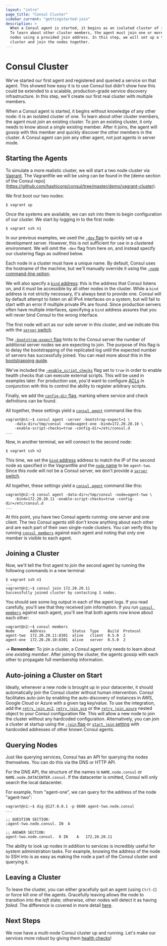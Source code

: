 ```yaml
---
layout: "intro"
page_title: "Consul Cluster"
sidebar_current: "gettingstarted-join"
description: >
  When a Consul agent is started, it begins as an isolated cluster of its own.
  To learn about other cluster members, the agent must join one or more other
  nodes using a provided join address. In this step, we will set up a two-node
  cluster and join the nodes together.
---
```


# Consul Cluster

We've started our first agent and registered and queried a service on that
agent. This showed how easy it is to use Consul but didn't show how this could
be extended to a scalable, production-grade service discovery infrastructure.
In this step, we'll create our first real cluster with multiple members.

When a Consul agent is started, it begins without knowledge of any other node:
it is an isolated cluster of one. To learn about other cluster members, the
agent must _join_ an existing cluster. To join an existing cluster, it only
needs to know about a _single_ existing member. After it joins, the agent will
gossip with this member and quickly discover the other members in the cluster.
A Consul agent can join any other agent, not just agents in server mode.

## Starting the Agents

To simulate a more realistic cluster, we will start a two node cluster via
[Vagrant](https://www.vagrantup.com/). The Vagrantfile we will be using can
be found in the [demo section of the Consul repo]
(https://github.com/hashicorp/consul/tree/master/demo/vagrant-cluster).

We first boot our two nodes:

```text
$ vagrant up
```

Once the systems are available, we can ssh into them to begin configuration
of our cluster. We start by logging in to the first node:

```text
$ vagrant ssh n1
```

In our previous examples, we used the [`-dev`
flag](/docs/agent/options.html#_dev) to quickly set up a development server.
However, this is not sufficient for use in a clustered environment. We will
omit the `-dev` flag from here on, and instead specify our clustering flags as
outlined below.

Each node in a cluster must have a unique name. By default, Consul uses the
hostname of the machine, but we'll manually override it using the [`-node`
command-line option](/docs/agent/options.html#_node).

We will also specify a [`bind` address](/docs/agent/options.html#_bind):
this is the address that Consul listens on, and it *must* be accessible by
all other nodes in the cluster. While a `bind` address is not strictly
necessary, it's always best to provide one. Consul will by default attempt to
listen on all IPv4 interfaces on a system, but will fail to start with an
error if multiple private IPs are found. Since production servers often
have multiple interfaces, specifying a `bind` address assures that you will
never bind Consul to the wrong interface.

The first node will act as our sole server in this cluster, and we indicate
this with the [`server` switch](/docs/agent/options.html#_server).

The [`-bootstrap-expect` flag](/docs/agent/options.html#_bootstrap_expect)
hints to the Consul server the number of additional server nodes we are
expecting to join. The purpose of this flag is to delay the bootstrapping of
the replicated log until the expected number of servers has successfully joined.
You can read more about this in the [bootstrapping
guide](/docs/guides/bootstrapping.html).

We've included the [`-enable_script_checks`](/docs/agent/options.html#_enable_script_checks)
flag set to `true` in order to enable health checks that can execute external scripts.
This will be used in examples later. For production use, you'd want to configure
[ACLs](/docs/guides/acl.html) in conjunction with this to control the ability to
register arbitrary scripts.

Finally, we add the [`config-dir` flag](/docs/agent/options.html#_config_dir),
marking where service and check definitions can be found.

All together, these settings yield a
[`consul agent`](/docs/commands/agent.html) command like this:

```text
vagrant@n1:~$ consul agent -server -bootstrap-expect=1 \
	-data-dir=/tmp/consul -node=agent-one -bind=172.20.20.10 \
	-enable-script-checks=true -config-dir=/etc/consul.d
...
```

Now, in another terminal, we will connect to the second node:

```text
$ vagrant ssh n2
```

This time, we set the [`bind` address](/docs/agent/options.html#_bind)
address to match the IP of the second node as specified in the Vagrantfile
and the [`node` name](/docs/agent/options.html#_node) to be `agent-two`.
Since this node will not be a Consul server, we don't provide a
[`server` switch](/docs/agent/options.html#_server).

All together, these settings yield a
[`consul agent`](/docs/commands/agent.html) command like this:

```text
vagrant@n2:~$ consul agent -data-dir=/tmp/consul -node=agent-two \
	-bind=172.20.20.11 -enable-script-checks=true -config-dir=/etc/consul.d
...
```

At this point, you have two Consul agents running: one server and one client.
The two Consul agents still don't know anything about each other and are each
part of their own single-node clusters. You can verify this by running
[`consul members`](/docs/commands/members.html) against each agent and noting
that only one member is visible to each agent.

## Joining a Cluster

Now, we'll tell the first agent to join the second agent by running
the following commands in a new terminal:

```text
$ vagrant ssh n1
...
vagrant@n1:~$ consul join 172.20.20.11
Successfully joined cluster by contacting 1 nodes.
```

You should see some log output in each of the agent logs. If you read
carefully, you'll see that they received join information. If you
run [`consul members`](/docs/commands/members.html) against each agent,
you'll see that both agents now know about each other:

```text
vagrant@n2:~$ consul members
Node       Address            Status  Type    Build  Protocol
agent-two  172.20.20.11:8301  alive   client  0.5.0  2
agent-one  172.20.20.10:8301  alive   server  0.5.0  2
```

-> **Remember:** To join a cluster, a Consul agent only needs to
learn about <em>one existing member</em>. After joining the cluster, the
agents gossip with each other to propagate full membership information.

## Auto-joining a Cluster on Start
Ideally, whenever a new node is brought up in your datacenter, it should automatically join the Consul cluster without human intervention. Consul facilitates auto-join by enabling the auto-discovery of instances in AWS, Google Cloud or Azure with a given tag key/value. To use the integration, add the [`retry_join_ec2`](/docs/agent/options.html?#retry_join_ec2), [`retry_join_gce`](/docs/agent/options.html?#retry_join_gce) or the [`retry_join_azure`](/docs/agent/options.html?#retry_join_azure) nested object to your Consul configuration file. This will allow a new node to join the cluster without any hardcoded configuration. Alternatively, you can join a cluster at startup using the [`-join` flag](/docs/agent/options.html#_join) or [`start_join` setting](/docs/agent/options.html#start_join) with hardcoded addresses of other known Consul agents.

## Querying Nodes

Just like querying services, Consul has an API for querying the
nodes themselves. You can do this via the DNS or HTTP API.

For the DNS API, the structure of the names is `NAME.node.consul` or
`NAME.node.DATACENTER.consul`. If the datacenter is omitted, Consul
will only search the local datacenter.

For example, from "agent-one", we can query for the address of the
node "agent-two":

```
vagrant@n1:~$ dig @127.0.0.1 -p 8600 agent-two.node.consul
...

;; QUESTION SECTION:
;agent-two.node.consul.	IN	A

;; ANSWER SECTION:
agent-two.node.consul.	0 IN	A	172.20.20.11
```

The ability to look up nodes in addition to services is incredibly
useful for system administration tasks. For example, knowing the address
of the node to SSH into is as easy as making the node a part of the
Consul cluster and querying it.

## Leaving a Cluster

To leave the cluster, you can either gracefully quit an agent (using
`Ctrl-C`) or force kill one of the agents. Gracefully leaving allows
the node to transition into the _left_ state; otherwise, other nodes
will detect it as having _failed_. The difference is covered
in more detail [here](/intro/getting-started/agent.html#stopping).

## Next Steps

We now have a multi-node Consul cluster up and running. Let's make
our services more robust by giving them [health checks](checks.html)!
